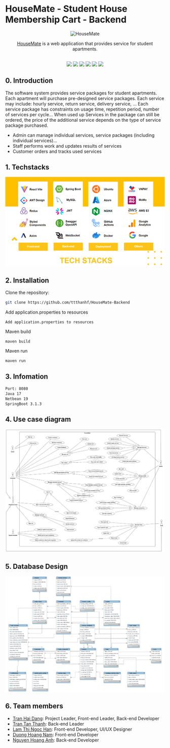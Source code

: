 # HouseMate - Student House Membership Cart - Backend

<div align="center">
    <img src="https://housemate.site/assets/logo-7f02d06f.svg" alt="HouseMate" width="100" height="100" />
    <p><a href="https://housemate.site">HouseMate</a> is a web application that provides service for student apartments.</p>
</div>
<br>
<div align='center'>
<img src="https://img.shields.io/badge/Java-17-blue"> 
<img src="https://img.shields.io/badge/Spring%20Boot-3.1.3-blue"> 
<img src="https://img.shields.io/badge/Build-Passing-green"> 
<img src="https://img.shields.io/badge/Docker-Yes-green"> 
<img src="https://img.shields.io/badge/Server-Yes-green"> 
<img src="https://img.shields.io/badge/API-Yes-green">
<br>
</div>

## 0. Introduction

The software system provides service packages for student apartments. Each apartment will purchase pre-designed service packages. Each service may include: hourly service, return service, delivery service, ... Each service package has constraints on usage time, repetition period, number of services per cycle... When used up Services in the package can still be ordered, the price of the additional service depends on the type of service package purchased.
+ Admin can manage individual services, service packages (including individual services)...
+ Staff performs work and updates results of services
+ Customer orders and tracks used services

## 1. Techstacks

<img src="./.github/images/tech-stacks.png" />

## 2. Installation

Clone the repository:

```bash
git clone https://github.com/ttthanhf/HouseMate-Backend
```

Add application.properties to resources
```
Add application.properties to resources
```

Maven build
```
maven build
```

Maven run
```
maven run
```

## 3. Infomation

```
Port: 8080
Java 17
Netbean 19
SpringBoot 3.1.3
```

## 4. Use case diagram

<img src="./.github/images/use-case-diagram.png" />

## 5. Database Design

<img src="./.github/images/database.png" />

## 6. Team members

-  [Tran Hai Dang](https://github.com/hdang09): Project Leader, Front-end Leader, Back-end Developer
-  [Tran Tan Thanh](https://github.com/ttthanhf): Back-end Leader
-  [Lam Thi Ngoc Han](https://github.com/LamHana): Front-end Developer, UI/UX Designer
-  [Duong Hoang Nam](https://github.com/namdh03): Front-end Developer
-  [Nguyen Hoang Anh](https://github.com/HanhNg23): Back-end Developer